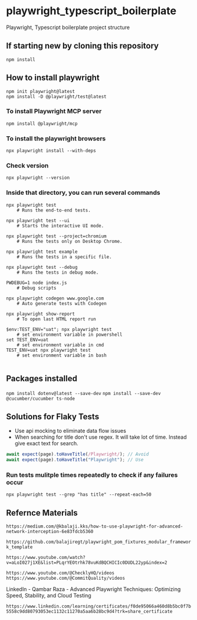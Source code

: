 # playwright_typescript_boilerplate

Playwright, Typescript boilerplate project structure

## If starting new by cloning this repository

`npm install`

## How to install playwright

```shell
npm init playwright@latest
npm install -D @playwright/test@latest
```

### To install Playwright MCP server

`npm install @playwright/mcp`

### To install the playwright browsers

`npx playwright install --with-deps`

### Check version

`npx playwright --version`

### Inside that directory, you can run several commands

```shell
npx playwright test
    # Runs the end-to-end tests.

npx playwright test --ui
    # Starts the interactive UI mode.

npx playwright test --project=chromium
    # Runs the tests only on Desktop Chrome.

npx playwright test example
    # Runs the tests in a specific file.

npx playwright test --debug
    # Runs the tests in debug mode.

PWDEBUG=1 node index.js
    # Debug scripts

npx playwright codegen www.google.com
    # Auto generate tests with Codegen

npx playwright show-report
    # To open last HTML report run

$env:TEST_ENV="uat"; npx playwright test
    # set environment variable in powershell
set TEST_ENV=uat
    # set environment variable in cmd
TEST_ENV=uat npx playwright test
    # set environment variable in bash


```

## Packages installed

`npm install dotenv@latest --save-dev`
`npm install --save-dev @cucumber/cucumber ts-node`

## Solutions for Flaky Tests

- Use api mocking to eliminate data flow issues
- When searching for title don't use regex. It will take lot of time. Instead give exact text for search.

```TypeScript
await expect(page).toHaveTitle(/Playwright/); // Avoid
await expect(page).toHaveTitle("Playwright"); // Use
```

### Run tests mulitple times repeatedly to check if any failures occur

`npx playwright test --grep "has title" --repeat-each=50`

## Refernce Materials

`https://medium.com/@kbalaji.kks/how-to-use-playwright-for-advanced-network-interception-6e83fdcb5360`

`https://github.com/balajiregt/playwright_pom_fixtures_modular_framework_template`

`https://www.youtube.com/watch?v=aLoI027j1XE&list=PLqrYEOtrhk78vuKdBQCHICIc0DUDL22yp&index=2`

`https://www.youtube.com/@ChecklyHQ/videos
https://www.youtube.com/@CommitQuality/videos`

LinkedIn - Qambar Raza - Advanced Playwright Techniques: Optimizing Speed, Stability, and Cloud Testing

`https://www.linkedin.com/learning/certificates/f0de95066a460d8b5bc0f7b5558c9dd80793053ec1132c11270a5aa6b28bc9d4?trk=share_certificate`
